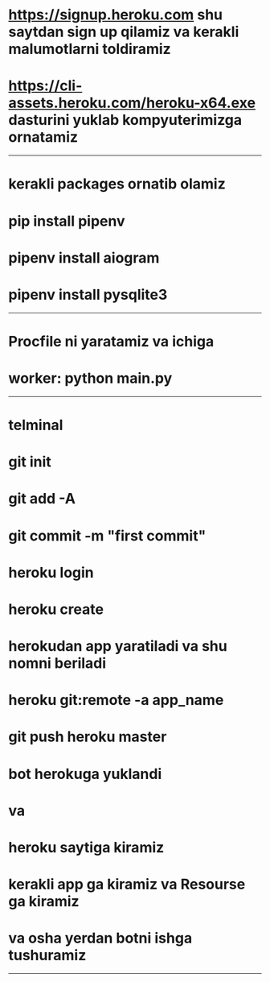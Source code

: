 # https://signup.heroku.com    shu saytdan sign up qilamiz va kerakli malumotlarni toldiramiz
# https://cli-assets.heroku.com/heroku-x64.exe   dasturini yuklab kompyuterimizga ornatamiz

_____________________________________________________
# kerakli packages ornatib olamiz
# pip install pipenv 
# pipenv install aiogram
# pipenv install pysqlite3
_____________________________________________________

# Procfile ni yaratamiz va ichiga 
#    worker: python main.py
_____________________________________________________
# telminal
# git init
# git add -A
# git commit -m "first commit"

# heroku login
# heroku create 
# herokudan app yaratiladi va shu nomni beriladi
# heroku git:remote -a app_name
# git push heroku master
# bot herokuga yuklandi


# va 
# heroku saytiga kiramiz 
# kerakli app ga  kiramiz va Resourse ga kiramiz
# va osha yerdan botni ishga tushuramiz

_____________________________________________________


